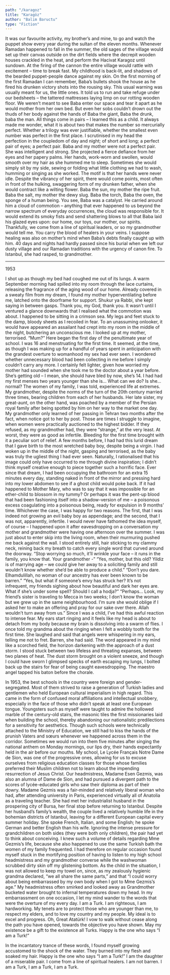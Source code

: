 ```yaml
---
path: "/karagoz"
title: "Karagöz"
author: "Balim Baructu"
type: "Fiction"
---
```



It was our favourite activity, my brother’s and mine, to go and watch the puppet show every year during the sultan of the eleven months. Whenever Ramadan happened to fall in the summer, the old sages of the village would set up their canvas outside on the dirt fields where the decrepit wooden houses crackled in the heat, and perform the Hacivat Karagoz until sundown. At the firing of the cannon the entire village would rattle with excitement – time to break fast. My childhood is back-lit, and shadows of the bearded puppet-people dance against my skin. 
On the first morning of the first Ramadan I can remember, Baba’s bullets shook the house as he fired his drunken victory shots into the rousing sky. This usual warning was usually meant for us, the little ones. It told us to run and take refuge under our bedsheets – the tattered mattresses laying limp on our rotting wooden floor. We weren’t meant to see Baba enter our space and tear it apart as he would mother from her own bed. But even her sobs couldn’t drown out the thuds of her body against the hands of Baba the giant, Baba the drunk, baba the man.
All things come in pairs – I learned this as a child. It always made me wonder, what it is about two that makes the number so mercurially perfect. Whether a trilogy was ever justifiable, whether the smallest even number was perfect in the first place. I scrutinised in my head the perfection in the coupledom of day and night; of short and long; a perfect pair of eyes; a perfect pair. Baba and my mother were not a perfect pair.
She was intelligent and strong. She projected a fierce defiance from her eyes and her papery palms. Her hands, work-worn and swollen, would smooth over my hair as she hummed me to sleep. Sometimes she would simply sit by my side, sewing or folding what little clothing we had to wash, humming or singing as she worked. The motif is that her hands were never idle.
Despite the vibrancy of her spirit, there would come points, most often in front of the hulking, swaggering form of my drunken father, when she would contract like a wilting flower. Baba the sun, my mother the ripe fruit. Baba the salt, my mother the dewy slug. Baba the torch, Baba the oven, the sponge of a human being.
You see, Baba was a catalyst. He carried around him a cloud of commotion – anything that ever happened to us beyond the narrow spectrum of everyday occurrences, the cloud was responsible for. It would extend its smoky fists and send shattering blows to all that Baba laid his glazed eyes upon: our home, our toys, our mother, our spirits. Thankfully, we come from a line of spiritual leaders, or so my grandmother would tell me.
You carry the blood of healers in your veins.
I suppose healing was also on mother’s mind when Baba’s debts finally caught up with him. 40 days and nights had hardly passed since his burial when we left our dusty village and our Ramadan traditions with the urgency of canon fire. To Istanbul, she had rasped, to grandmother.

***

1953

I shot up as though my bed had coughed me out of its lungs. A warm September morning had spilled into my room through the lace curtains, releasing the fragrance of the aging wood of our home. Already covered in a sweaty film from my dream, I found my mother hyperventilating before me, latched onto the doorframe for support. Shukur ya Rabbi, she kept saying in between gasps. Thank you, my God, thank you.
It wasn’t until I ventured a glance downwards that I realised what the commotion was about.
I happened to be sitting in a crimson sea. My legs and feet stuck to the damp, bloody sheets as I recoiled in fear. To an unassuming onlooker, it would have appeared an assailant had crept into my room in the middle of the night, butchering an unconscious me. I looked up at my mother, terrorised. “Mum?”
Here began the first day of the penultimate year of school. I was 16 and menstruating for the first time. It seemed, at the time, as though I was making up for a handful of years spent in anticipation with the grandest overture to womanhood my sex had ever seen. I wondered whether unnecessary blood had been collecting in me before I simply couldn’t carry any more. I certainly felt lighter, given how worried my mother had sounded when she took me to the doctor about a year before.
She’s getting old – I mean, she should have bled by now, she’s 14. I had had my first menses two years younger than she is… What can we do? Is she… normal?
The women of my family, I was told, experienced life at extremes. My grandmother, despite the norms of the turn of the 20th century married three times, bearing children from each of her husbands. Her late sister, my great-aunt, on the other hand, was poached by a member of the Persian royal family after being spotted by him on her way to the market one day. My grandmother only learned of her passing in Tehran two months after the fact, when notice got to her by post. Those are times I struggle to imagine, when women were practically auctioned to the highest bidder. If they refused, as my grandmother had, they were “strange,” at the very least. At worst, they were as good as infertile.
Bleeding for the first time brought with it a peculiar sort of relief. A few months before, I had had this lurid dream that I gave birth to the most wretched baby boy, despite being a virgin. I had woken up in the middle of the night, gasping and terrorised, as the baby was truly the ugliest thing I had ever seen. Naturally, I rationalised that his image could only have occurred to me through divine inspiration; I didn’t think myself creative enough to piece together such a horrific face. Ever since that dream, I had been occupying the bathroom for an extra 15 minutes every day, standing naked in front of the mirror and pressing hard into my lower abdomen to see if a ghost child would poke back. If it had happened to Mother Mary, who was to say that it was impossible for an ether-child to blossom in my tummy? Or perhaps it was the pent-up blood that had been fashioning itself into a shadow-version of me – a poisonous excess coagulating into a poisonous being, ready for expulsion in 9 months’ time.
Whichever the case, I was happy for two reasons. The first, that I was indeed not growing an evil baby boy as appendage; and the second, that I was not, apparently, infertile. I would never have fathomed the idea myself, of course – I happened upon it after eavesdropping on a conversation my mother and grandmother were having one afternoon over the summer. I was just about to enter skip into the living room, when their murmuring pushed me back against the wall. I stood entirely still, hair sticking to my clammy neck, reining back my breath to catch every single word that curved around the doorway.
“Stop worrying so much, it’ll wrinkle your face – it runs in the family, you know that. Your grandmother -”
“Yes, mother, but this old? Yildiz is of marrying age – we could give her away to a soliciting family and still wouldn’t know whether she’d be able to produce a child.”
“Don’t you dare. Elhamdulillah, no woman of our ancestry has ever been known to be barren.”
“Yes, but what if someone’s envy has struck her? It’s not infrequent, my friends sighing about how beautiful and dark her eyes are. What if she’s under some spell? Should I call a hodja?”
“Perhaps… Look, my friend’s sister is traveling to Mecca in two weeks; I don’t know the woman but we grew up in the same neighbourhood. I’m sure she would oblige if I asked her to make an offering and pray for our sake over there. Allah wouldn’t turn away from us.”
	Since I was a child, I’ve had this awful reaction to intense fear. My ears start ringing and it feels like my head is about to detach from my body because my brain is dissolving into a swarm of flies. I once told my grandma about the ringing when I felt a wobbly tooth for the first time. She laughed and said that angels were whispering in my ears, telling me not to fret.
	Barren, she had said. The word appeared in my mind like a scorched field, the horizon darkening with the approach of a dust storm. I stood stuck between two lifeless and threating expanses, between two planes of heat. The dust storm brought on a violent sneeze, and though I could have sworn I glimpsed specks of earth escaping my lungs, I bolted back up the stairs for fear of being caught eavesdropping. The maestro angel tapped his baton before the chorale.

In 1953, the best schools in the country were foreign and gender-segregated. Most of them strived to raise a generation of Turkish ladies and gentlemen who held European cultural imperialism in high regard. This came in the form of confused moral affiliations and intellectual snobbery, especially in the face of those who didn’t speak at least one European tongue. Youngsters such as myself were taught to admire the hollowed marble of the century-old stairs, the masonic tiles the first missionaries laid when building the school, thereby abandoning our nationalistic predilections for a sensitivity for aesthetics. Though such schools were technically attached to the Ministry of Education, we still had to kiss the hands of the prunish Vaters and sœurs whenever we happened across them in the corridor. Sometimes we would run into them five minutes after singing the national anthem on Monday mornings, our lips dry, their hands expectantly held in the air before our mouths.
 My school, Le Lycée Français Notre Dame de Sion, was one of the progressive ones, allowing for us to excuse ourselves from religious education classes for those whose families preferred their Muslim children not to learn about the impending resurrection of Jesus Christ. Our headmistress, Madame Esen Gezmis, was also an alumna of Dame de Sion, and had pursued a divergent path to the scores of lycée-educated girls who saw their diploma as part of their dowry.
Madame Gezmis was a fair-minded and relatively liberal woman who had, after attending university in Paris, experienced virtually all of Anatolia as a traveling teacher. She had met her industrialist husband in the prospering city of Bursa, her final stop before returning to Istanbul. Despite her husband’s family’s wealth, the couple lived a relatively humble life in the bohemian districts of Istanbul, leaving for a different European capital every summer holiday. She spoke French, Italian, and some English; he spoke German and better English than his wife. Ignoring the intense pressure for grandchildren on both sides (they were both only children), the pair had yet to think about conceiving.
I knew such a volume of details regarding Mme Gezmis’s life, because she also happened to use the same Turkish bath the women of my family frequented. I had therefore on regular occasion found myself stuck in the mortifying position of having to listen to my high school headmistress and my grandmother converse while the washwoman scrubbed dirty skin off my glistening bottom. As the child in the situation, I was not allowed to keep my towel on, since, as my zealously hygienic grandma declared, “we all share the same parts,” and that “I could worry about being embarrassed by my own body when I got to Mme Gezmis’s age.” My headmistress often smirked and looked away as Grandmother bucketed water brought to infernal temperatures down my head.
In my embarrassment on one occasion, I let my mind wander to the words that were the overture of my every day.
I am a Turk. I am righteous, I am hardworking.
My tenets are to protect those who are younger than me, to respect my elders, and to love my country and my people. My ideal is to excel and progress.
Oh, Great Atatürk! I vow to walk without cease along the path you have opened, towards the objective you have shown.
May my existence be a gift to the existence all Turks.
Happy is the one who says “I am a Turk!”

In the incantatory trance of these words, I found myself growing accustomed to the shock of the water. They burned into my flesh and soaked my hair. Happy is the one who says “I am a Turk!”
I am the daughter of a miserable pair.
I come from a line of spiritual healers.
I am not barren.
I am a Turk, I am a Turk, I am a Turk.  
